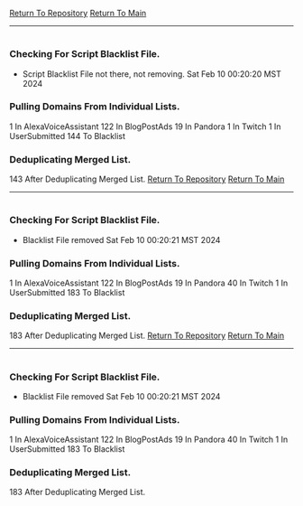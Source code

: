 [Return To Repository](https://github.com/DigitalWarrior/piholeparser/)
[Return To Main](https://github.com/DigitalWarrior/piholeparser/blob/master/RecentRunLogs/Mainlog.md)
____________________________________
# 
### Checking For Script Blacklist File.
* Script Blacklist File not there, not removing. Sat Feb 10 00:20:20 MST 2024
### Pulling Domains From Individual Lists.
1 In AlexaVoiceAssistant
122 In BlogPostAds
19 In Pandora
1 In Twitch
1 In UserSubmitted
144 To Blacklist
### Deduplicating Merged List.
143 After Deduplicating Merged List.
[Return To Repository](https://github.com/DigitalWarrior/piholeparser/)
[Return To Main](https://github.com/DigitalWarrior/piholeparser/blob/master/RecentRunLogs/Mainlog.md)
____________________________________
# 
### Checking For Script Blacklist File.
* Blacklist File removed Sat Feb 10 00:20:21 MST 2024
### Pulling Domains From Individual Lists.
1 In AlexaVoiceAssistant
122 In BlogPostAds
19 In Pandora
40 In Twitch
1 In UserSubmitted
183 To Blacklist
### Deduplicating Merged List.
183 After Deduplicating Merged List.
[Return To Repository](https://github.com/DigitalWarrior/piholeparser/)
[Return To Main](https://github.com/DigitalWarrior/piholeparser/blob/master/RecentRunLogs/Mainlog.md)
____________________________________
# 
### Checking For Script Blacklist File.
* Blacklist File removed Sat Feb 10 00:20:21 MST 2024
### Pulling Domains From Individual Lists.
1 In AlexaVoiceAssistant
122 In BlogPostAds
19 In Pandora
40 In Twitch
1 In UserSubmitted
183 To Blacklist
### Deduplicating Merged List.
183 After Deduplicating Merged List.
